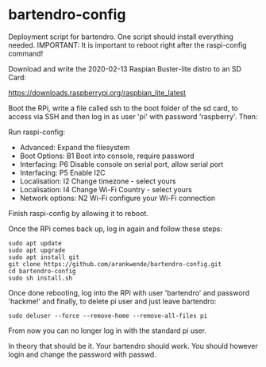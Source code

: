# bartendro-config

Deployment script for bartendro. One script should install everything needed.
IMPORTANT: It is important to reboot right after the raspi-config command!

Download and write the 2020-02-13 Raspian Buster-lite distro to an SD Card: 

 https://downloads.raspberrypi.org/raspbian_lite_latest

Boot the RPi, write a file called ssh to the boot folder of the sd card, to access via SSH and then log in as user 'pi' with password 'raspberry'. Then:

Run raspi-config:
* Advanced: Expand the filesystem
* Boot Options: B1 Boot into console, require password
* Interfacing: P6 Disable console on serial port, allow serial port
* Interfacing: P5 Enable I2C
* Localisation: I2 Change timezone - select yours
* Localisation: I4 Change Wi-Fi Country - select yours
* Network options: N2 Wi-Fi configure your Wi-Fi connection

Finish raspi-config by allowing it to reboot. 

Once the RPi comes back up, log in again and follow these steps:

```
sudo apt update
sudo apt upgrade
sudo apt install git
git clone https://github.com/arankwende/bartendro-config.git
cd bartendro-config
sudo sh install.sh
```

Once done rebooting, log into the RPi with user 'bartendro' and password 'hackme!' and
finally, to delete pi user and just leave bartendro:

    sudo deluser --force --remove-home --remove-all-files pi

From now you can no longer log in with the standard pi user. 

In theory that should be it. Your bartendro should work. You should however login and change the password with passwd.
